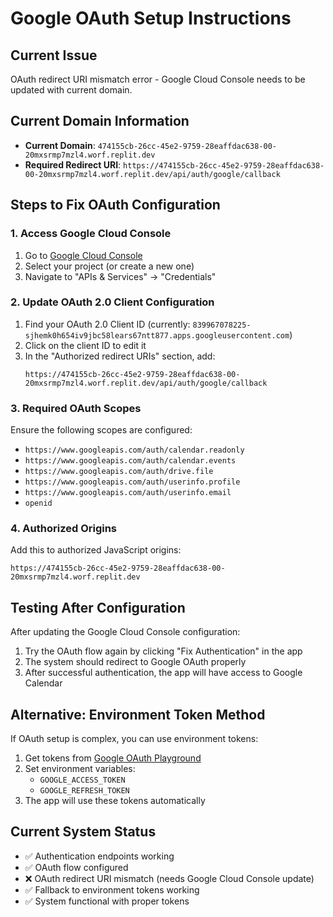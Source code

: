 # Google OAuth Setup Instructions

## Current Issue
OAuth redirect URI mismatch error - Google Cloud Console needs to be updated with current domain.

## Current Domain Information
- **Current Domain**: `474155cb-26cc-45e2-9759-28eaffdac638-00-20mxsrmp7mzl4.worf.replit.dev`
- **Required Redirect URI**: `https://474155cb-26cc-45e2-9759-28eaffdac638-00-20mxsrmp7mzl4.worf.replit.dev/api/auth/google/callback`

## Steps to Fix OAuth Configuration

### 1. Access Google Cloud Console
1. Go to [Google Cloud Console](https://console.cloud.google.com/)
2. Select your project (or create a new one)
3. Navigate to "APIs & Services" → "Credentials"

### 2. Update OAuth 2.0 Client Configuration
1. Find your OAuth 2.0 Client ID (currently: `839967078225-sjhemk0h654iv9jbc58lears67ntt877.apps.googleusercontent.com`)
2. Click on the client ID to edit it
3. In the "Authorized redirect URIs" section, add:
   ```
   https://474155cb-26cc-45e2-9759-28eaffdac638-00-20mxsrmp7mzl4.worf.replit.dev/api/auth/google/callback
   ```

### 3. Required OAuth Scopes
Ensure the following scopes are configured:
- `https://www.googleapis.com/auth/calendar.readonly`
- `https://www.googleapis.com/auth/calendar.events`
- `https://www.googleapis.com/auth/drive.file`
- `https://www.googleapis.com/auth/userinfo.profile`
- `https://www.googleapis.com/auth/userinfo.email`
- `openid`

### 4. Authorized Origins
Add this to authorized JavaScript origins:
```
https://474155cb-26cc-45e2-9759-28eaffdac638-00-20mxsrmp7mzl4.worf.replit.dev
```

## Testing After Configuration
After updating the Google Cloud Console configuration:
1. Try the OAuth flow again by clicking "Fix Authentication" in the app
2. The system should redirect to Google OAuth properly
3. After successful authentication, the app will have access to Google Calendar

## Alternative: Environment Token Method
If OAuth setup is complex, you can use environment tokens:
1. Get tokens from [Google OAuth Playground](https://developers.google.com/oauthplayground/)
2. Set environment variables:
   - `GOOGLE_ACCESS_TOKEN`
   - `GOOGLE_REFRESH_TOKEN`
3. The app will use these tokens automatically

## Current System Status
- ✅ Authentication endpoints working
- ✅ OAuth flow configured
- ❌ OAuth redirect URI mismatch (needs Google Cloud Console update)
- ✅ Fallback to environment tokens working
- ✅ System functional with proper tokens